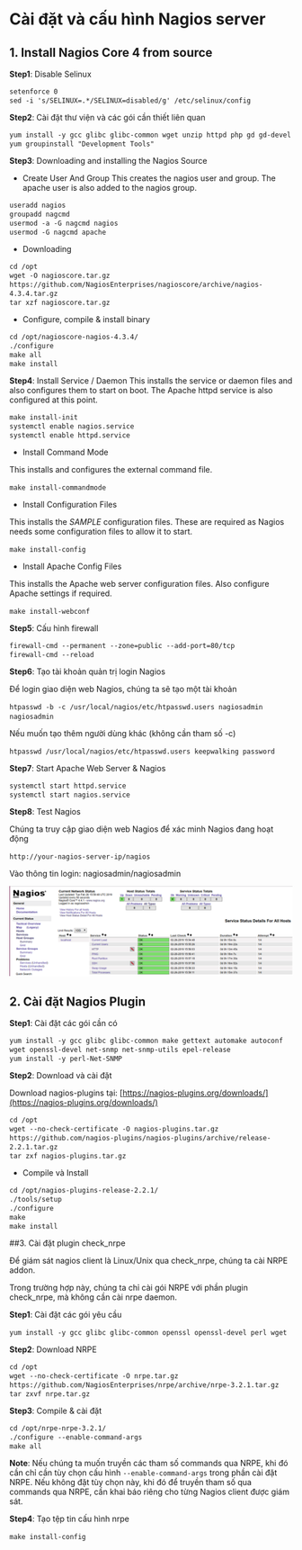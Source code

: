 # Cài đặt và cấu hình Nagios server

## 1. Install Nagios Core 4 from source

**Step1**: Disable Selinux

```
setenforce 0
sed -i 's/SELINUX=.*/SELINUX=disabled/g' /etc/selinux/config
```

**Step2**: Cài đặt thư viện và các gói cần thiết liên quan

```
yum install -y gcc glibc glibc-common wget unzip httpd php gd gd-devel
yum groupinstall "Development Tools"
```

**Step3**: Downloading and installing the Nagios Source

- Create User And Group
This creates the nagios user and group. The apache user is also added to the nagios group.

```
useradd nagios
groupadd nagcmd
usermod -a -G nagcmd nagios
usermod -G nagcmd apache
```

- Downloading

```
cd /opt
wget -O nagioscore.tar.gz https://github.com/NagiosEnterprises/nagioscore/archive/nagios-4.3.4.tar.gz
tar xzf nagioscore.tar.gz
```

- Configure, compile & install binary

```
cd /opt/nagioscore-nagios-4.3.4/
./configure
make all
make install
```

**Step4**: Install Service / Daemon
This installs the service or daemon files and also configures them to start on boot. The Apache httpd service is also configured at this point.

```
make install-init
systemctl enable nagios.service
systemctl enable httpd.service
```

- Install Command Mode

This installs and configures the external command file.

`make install-commandmode`

- Install Configuration Files

This installs the *SAMPLE* configuration files. These are required as Nagios needs some configuration files to allow it to start.

`make install-config`

- Install Apache Config Files 

This installs the Apache web server configuration files. Also configure Apache settings if required.

`make install-webconf`

**Step5**: Cấu hình firewall

```
firewall-cmd --permanent --zone=public --add-port=80/tcp
firewall-cmd --reload
```

**Step6**: Tạo tài khoản quản trị login Nagios

Để login giao diện web Nagios, chúng ta sẽ tạo một tài khoản

`htpasswd -b -c /usr/local/nagios/etc/htpasswd.users nagiosadmin nagiosadmin`

Nếu muốn tạo thêm người dùng khác (không cần tham số -c)

`htpasswd /usr/local/nagios/etc/htpasswd.users keepwalking password`


**Step7**: Start Apache Web Server & Nagios

```
systemctl start httpd.service
systemctl start nagios.service
```

**Step8**: Test Nagios

Chúng ta truy cập giao diện web Nagios để xác minh Nagios đang hoạt động

`http://your-nagios-server-ip/nagios`

Vào thông tin login: nagiosadmin/nagiosadmin

<p align="center"> 
<img src="../images/web-nagios.png" />
</p>

## 2. Cài đặt Nagios Plugin

**Step1**: Cài đặt các gói cần có

```
yum install -y gcc glibc glibc-common make gettext automake autoconf wget openssl-devel net-snmp net-snmp-utils epel-release
yum install -y perl-Net-SNMP
```

**Step2**: Download và cài đặt

Download nagios-plugins tại: [https://nagios-plugins.org/downloads/](https://nagios-plugins.org/downloads/)

```
cd /opt
wget --no-check-certificate -O nagios-plugins.tar.gz https://github.com/nagios-plugins/nagios-plugins/archive/release-2.2.1.tar.gz
tar zxf nagios-plugins.tar.gz
```

- Compile và Install

```
cd /opt/nagios-plugins-release-2.2.1/
./tools/setup
./configure
make
make install
```

##3. Cài đặt plugin check_nrpe

Để  giám sát nagios client là Linux/Unix qua check_nrpe, chúng ta cài NRPE addon.

Trong trường hợp này, chúng ta chỉ cài gói NRPE với phần plugin check_nrpe, mà không cần cài nrpe daemon.

**Step1**: Cài đặt các gói yêu cầu

`yum install -y gcc glibc glibc-common openssl openssl-devel perl wget`

**Step2**: Download NRPE

```
cd /opt
wget --no-check-certificate -O nrpe.tar.gz https://github.com/NagiosEnterprises/nrpe/archive/nrpe-3.2.1.tar.gz
tar zxvf nrpe.tar.gz
```

**Step3**: Compile & cài đặt

```
cd /opt/nrpe-nrpe-3.2.1/
./configure --enable-command-args
make all
```

**Note**: Nếu chúng ta muốn truyền các tham số commands qua NRPE, khi đó cần chỉ cần tùy chọn cấu hình `--enable-command-args` trong phần cài đặt NRPE.
Nếu không đặt tùy chọn này, khi đó để truyền tham số qua commands qua NRPE, cần khai báo riêng cho từng Nagios client được giám sát.

**Step4**: Tạo tệp tin cấu hình nrpe

`make install-config`
